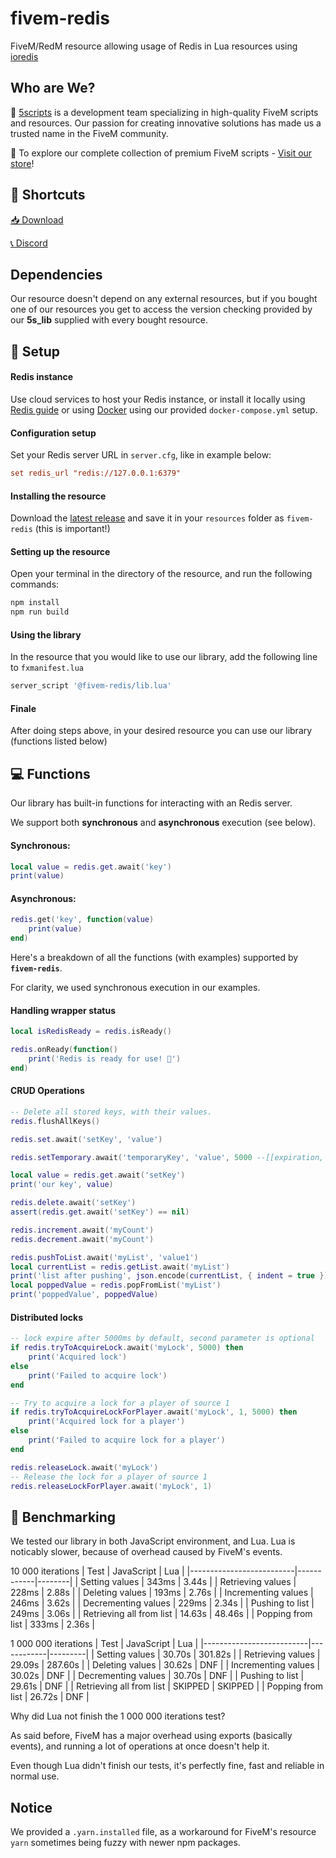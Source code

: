 # fivem-redis

FiveM/RedM resource allowing usage of Redis in Lua resources using [ioredis](https://www.npmjs.com/package/ioredis)

## Who are We?

🚀 [5scripts](https://5scripts.com) is a development team specializing in high-quality FiveM scripts and resources. Our passion for creating innovative solutions has made us a trusted name in the FiveM community.

🛒 To explore our complete collection of premium FiveM scripts - [Visit our store](https://5scripts.com)!

## 🔗 Shortcuts

[📥 Download](https://github.com/5scripts-fivem/fivem-redis/releases/latest)

[📞 Discord](https://discord.gg/5scripts)

## Dependencies
Our resource doesn't depend on any external resources, but if you bought one of our resources you get to access the version checking provided by our **5s_lib** supplied with every bought resource.

## 📁 Setup

#### Redis instance
Use cloud services to host your Redis instance, or install it locally using [Redis guide](https://redis.io/docs/latest/operate/oss_and_stack/install/install-redis/) or using [Docker](https://www.docker.com/) using our provided `docker-compose.yml` setup.

#### Configuration setup
Set your Redis server URL in `server.cfg`, like in example below:
```cfg
set redis_url "redis://127.0.0.1:6379"
```

#### Installing the resource
Download the [latest release](https://github.com/5scripts-fivem/fivem-redis/releases/latest) and save it in your `resources` folder as `fivem-redis` (this is important!)

#### Setting up the resource
Open your terminal in the directory of the resource, and run the following commands:
```sh
npm install
npm run build
```

#### Using the library
In the resource that you would like to use our library, add the following line to `fxmanifest.lua`
```lua
server_script '@fivem-redis/lib.lua'
```

#### Finale

After doing steps above, in your desired resource you can use our library (functions listed below)

## 💻 Functions

Our library has built-in functions for interacting with an Redis server.

We support both **synchronous** and **asynchronous** execution (see below).

#### Synchronous:

```lua
local value = redis.get.await('key')
print(value)
```

#### Asynchronous:

```lua
redis.get('key', function(value) 
    print(value)
end)
```

Here's a breakdown of all the functions (with examples) supported by **`fivem-redis`**.

For clarity, we used synchronous execution in our examples.

#### Handling wrapper status
```lua
local isRedisReady = redis.isReady()

redis.onReady(function() 
    print('Redis is ready for use! 🚀')
end)
```

#### CRUD Operations
```lua
-- Delete all stored keys, with their values.
redis.flushAllKeys()

redis.set.await('setKey', 'value')

redis.setTemporary.await('temporaryKey', 'value', 5000 --[[expiration, defaults to 5000ms]])

local value = redis.get.await('setKey')
print('our key', value)

redis.delete.await('setKey')
assert(redis.get.await('setKey') == nil)

redis.increment.await('myCount')
redis.decrement.await('myCount')

redis.pushToList.await('myList', 'value1')
local currentList = redis.getList.await('myList')
print('list after pushing', json.encode(currentList, { indent = true }))
local poppedValue = redis.popFromList('myList')
print('poppedValue', poppedValue)
```

#### Distributed locks
```lua
-- lock expire after 5000ms by default, second parameter is optional
if redis.tryToAcquireLock.await('myLock', 5000) then
    print('Acquired lock')
else
    print('Failed to acquire lock')
end

-- Try to acquire a lock for a player of source 1
if redis.tryToAcquireLockForPlayer.await('myLock', 1, 5000) then
    print('Acquired lock for a player')
else
    print('Failed to acquire lock for a player')
end

redis.releaseLock.await('myLock')
-- Release the lock for a player of source 1
redis.releaseLockForPlayer.await('myLock', 1)
```

## 💨 Benchmarking
We tested our library in both JavaScript environment, and Lua.
Lua is noticably slower, because of overhead caused by FiveM's events.

10 000 iterations
| Test                     | JavaScript | Lua    |
|--------------------------|------------|--------|
| Setting values           | 343ms      | 3.44s  |
| Retrieving values        | 228ms      | 2.88s  |
| Deleting values          | 193ms      | 2.76s  |
| Incrementing values      | 246ms      | 3.62s  |
| Decrementing values      | 229ms      | 2.34s  |
| Pushing to list          | 249ms      | 3.06s  |
| Retrieving all from list | 14.63s     | 48.46s |
| Popping from list        | 333ms      | 2.36s  |

1 000 000 iterations
| Test                     | JavaScript | Lua     |
|--------------------------|------------|---------|
| Setting values           | 30.70s     | 301.82s |
| Retrieving values        | 29.09s     | 287.60s |
| Deleting values          | 30.62s     | DNF     |
| Incrementing values      | 30.02s     | DNF     |
| Decrementing values      | 30.70s     | DNF     |
| Pushing to list          | 29.61s     | DNF     |
| Retrieving all from list | SKIPPED    | SKIPPED |
| Popping from list        | 26.72s     | DNF     |

Why did Lua not finish the 1 000 000 iterations test?

As said before, FiveM has a major overhead using exports (basically events), and running a lot of operations at once doesn't help it.

Even though Lua didn't finish our tests, it's perfectly fine, fast and reliable in normal use.

## Notice
We provided a `.yarn.installed` file, as a workaround for FiveM's resource `yarn` sometimes being fuzzy with newer npm packages.
